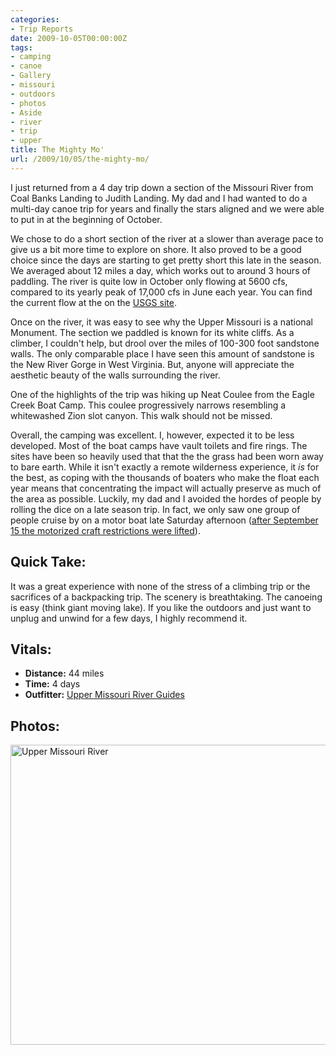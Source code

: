 ```yaml
---
categories:
- Trip Reports
date: 2009-10-05T00:00:00Z
tags:
- camping
- canoe
- Gallery
- missouri
- outdoors
- photos
- Aside
- river
- trip
- upper
title: The Mighty Mo'
url: /2009/10/05/the-mighty-mo/
---
```


I just returned from a 4 day trip down a section of the Missouri River from Coal Banks Landing to Judith Landing. My dad and I had wanted to do a multi-day canoe trip for years and finally the stars aligned and we were able to put in at the beginning of October.

We chose to do a short section of the river at a slower than average pace to give us a bit more time to explore on shore. It also proved to be a good choice since the days are starting to get pretty short this late in the season. We averaged about 12 miles a day, which works out to around 3 hours of paddling. The river is quite low in October only flowing at 5600 cfs, compared to its yearly peak of 17,000 cfs in June each year. You can find the current flow at the on the [USGS site](http://waterdata.usgs.gov/nwis/nwisman/?site_no=06109500).


Once on the river, it was easy to see why the Upper Missouri is a national Monument. The section we paddled is known for its white cliffs. As a climber, I couldn't help, but drool over the miles of 100-300 foot sandstone walls. The only comparable place I have seen this amount of sandstone is the New River Gorge in West Virginia. But, anyone will appreciate the aesthetic beauty of the walls surrounding the river.

One of the highlights of the trip was hiking up Neat Coulee from the Eagle Creek Boat Camp. This coulee progressively narrows resembling a whitewashed Zion slot canyon. This walk should not be missed.

Overall, the camping was excellent. I, however, expected it to be less developed. Most of the boat camps have vault toilets and fire rings. The sites have been so heavily used that that the the grass had been worn away to bare earth. While it isn't exactly a remote wilderness experience, it *is* for the best, as coping with the thousands of boaters who make the float each year means that concentrating the impact will actually preserve as much of the area as possible. Luckily, my dad and I avoided the hordes of people by rolling the dice on a late season trip. In fact, we only saw one group of people cruise by on a motor boat late Saturday afternoon ([after September 15 the motorized craft restrictions were lifted](http://www.blm.gov/mt/st/en/info/newsroom/2009/june/restrictions.html)).

## Quick Take:

It was a great experience with none of the stress of a climbing trip or the sacrifices of a backpacking trip. The scenery is breathtaking. The canoeing is easy (think giant moving lake). If you like the outdoors and just want to unplug and unwind for a few days, I highly recommend it.

## Vitals:

- **Distance:** 44 miles
- **Time:** 4 days
- **Outfitter:** [Upper Missouri River Guides](http://www.uppermissouri.com/index.htm)

## Photos:

<a data-flickr-embed="true"  href="https://www.flickr.com/photos/andrewjesaitis/albums/72157633189019523" title="Upper Missouri River"><img src="https://farm6.staticflickr.com/5119/5837965325_77375336f0_z.jpg" width="640" height="480" alt="Upper Missouri River"></a><script async src="//embedr.flickr.com/assets/client-code.js" charset="utf-8"></script>

